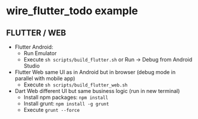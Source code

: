 # wire_flutter_todo example

## FLUTTER / WEB
- Flutter Android:
    - Run Emulator
    - Execute `sh scripts/build_flutter.sh` or Run -> Debug from Android Studio
- Flutter Web same UI as in Android but in browser (debug mode in parallel with mobile app)
    - Execute `sh scripts/build_flutter_web.sh`
- Dart Web different UI but same business logic (run in new terminal)
    - Install npm packages: `npm install`
    - Install grunt: `npm install -g grunt`
    - Execute `grunt --force`
